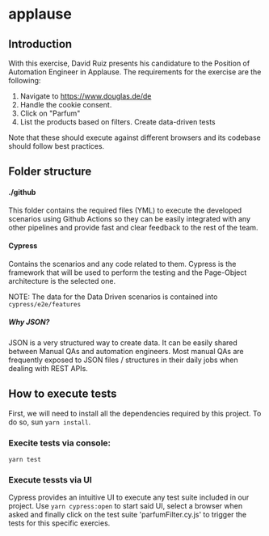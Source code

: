 # applause

## Introduction
With this exercise, David Ruiz presents his candidature to the Position of Automation Engineer in Applause. The requirements for the exercise are the following:

1. Navigate to https://www.douglas.de/de
2. Handle the cookie consent.
3. Click on "Parfum"
4. List the products based on filters. Create data-driven tests

Note that these should execute against different browsers and its codebase should follow best practices.

## Folder structure
#### ./github
This folder contains the required files (YML) to execute the developed scenarios using Github Actions so they can be easily integrated with any other pipelines and provide fast and clear feedback to the rest of the team. 

#### Cypress
Contains the scenarios and any code related to them. Cypress is the framework that will be used to perform the testing and the Page-Object architecture is the selected one. 

NOTE: The data for the Data Driven scenarios is contained into `cypress/e2e/features`

##### Why JSON?
JSON is a very structured way to create data. It can be easily shared between Manual QAs and automation engineers. Most manual QAs are frequently exposed to JSON files / structures in their daily jobs when dealing with REST APIs.


## How to execute tests
First, we will need to install all the dependencies required by this project. To do so, sun `yarn install`.

### Execite tests via console:
`yarn test`

### Execute tessts via UI
Cypress provides an intuitive UI to execute any test suite included in our project. Use `yarn cypress:open` to start said UI, select a browser when asked and finally click on the test suite 'parfumFilter.cy.js' to trigger the tests for this specific exercies. 

